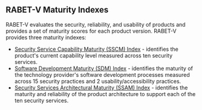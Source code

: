 ## RABET-V Maturity Indexes

RABET-V evaluates the security, reliability, and usability of products and provides a set of maturity scores for each product version. RABET-V provides three maturity indexes:

* [Security Service Capability Maturity (SSCM) Index](Security_Services_Capability_Maturity_Index.md) - identifies the product's current capability level measured across ten security services.
* [Software Development Maturity (SDM) Index](Software_Development_Maturity_Index.md) - identifies the maturity of the technology provider's software development processes measured across 15 security practices and 2 usability/accessibility practices.
* [Security Services Architectural Maturity (SSAM) Index](Security_Services_Architectural_Maturity_Index) - identifies the maturity and reliability of the product architecture to support each of the ten security services. 
